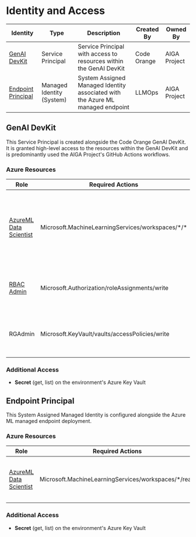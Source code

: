 # Identity and Access

| Identity | Type | Description | Created By | Owned By |
| -------- | ---- | ----------- | ---------- | -------- |
| [GenAI DevKit](#genai-devkit) | Service Principal | Service Principal with access to resources within the GenAI DevKit | Code Orange | AIGA Project |
| [Endpoint Principal](#endpoint-principal) | Managed Identity (System) | System Assigned Managed Identity associated with the Azure ML managed endpoint | LLMOps | AIGA Project |

## GenAI DevKit

This Service Principal is created alongside the Code Orange GenAI DevKit. It is granted high-level access to the resources within the GenAI DevKit and is predominantly used the AIGA Project's GitHub Actions workflows.

### Azure Resources

| Role | Required Actions | Scope | Justification |
| ---- | ---------------- | ----- | ------------- |
| [AzureML Data Scientist](https://learn.microsoft.com/en-us/azure/role-based-access-control/built-in-roles/ai-machine-learning#azureml-data-scientist) | Microsoft.MachineLearningServices/workspaces/\*/\* |  Azure Machine Learning workspace | To create data assets, register experiments, execute and read prompt flows, deploy to endpoints etc. |
| [RBAC Admin](https://learn.microsoft.com/en-us/azure/role-based-access-control/built-in-roles/general#role-based-access-control-administrator) | Microsoft.Authorization/roleAssignments/write |  Azure Machine Learning workspace | To grant access to Endpoint Principals created by LLMOps. |
| RGAdmin | Microsoft.KeyVault/vaults/accessPolicies/write | Resource Group | To grant access to Endpoint Principals created by LLMOps. |

### Additional Access

- **Secret** (get, list) on the environment's Azure Key Vault

## Endpoint Principal

This System Assigned Managed Identity is configured alongside the Azure ML managed endpoint deployment.

### Azure Resources

| Role | Required Actions | Scope | Justification |
| ---- | ---------------- | ----- | ------------- |
| [AzureML Data Scientist](https://learn.microsoft.com/en-us/azure/role-based-access-control/built-in-roles/ai-machine-learning#azureml-data-scientist) | Microsoft.MachineLearningServices/workspaces/\*/read | Azure Machine Learning workspace | To access workspace resources during the PromptFlow runtime. |

### Additional Access

- **Secret** (get, list) on the environment's Azure Key Vault

